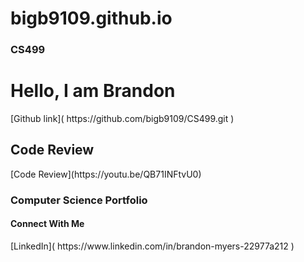 # bigb9109.github.io
### CS499
<h1>Hello, I am Brandon</h1>
[Github link]( https://github.com/bigb9109/CS499.git ) 

<h2> Code Review</h2>
[Code Review](https://youtu.be/QB71INFtvU0)

<h3> Computer Science Portfolio</h3>

<h4> Connect With Me </h4>
[LinkedIn]( https://www.linkedin.com/in/brandon-myers-22977a212 )
